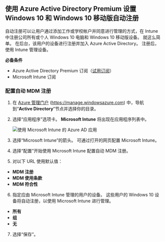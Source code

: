 ## <a name="set-up-windows-10-and-windows-10-mobile-automatic-enrollment-with-azure-active-directory-premium"></a>使用 Azure Active Directory Premium 设置 Windows 10 和 Windows 10 移动版自动注册

自动注册可以让用户通过添加工作或学校帐户并同意进行管理的方式，在 Intune 中注册公司所有或个人 Windows 10 电脑和 Windows 10 移动版设备。 就这么简单。 在后台，该用户的设备进行注册并加入 Azure Active Directory。 注册后，使用 Intune 管理设备。

**必备条件**
- Azure Active Directory Premium 订阅（[试用订阅](http://go.microsoft.com/fwlink/?LinkID=816845)）
- Microsoft Intune 订阅


### <a name="configure-automatic-mdm-enrollment"></a>配置自动 MDM 注册

1. 在 [Azure 管理门户](https://portal.azure.com) (https://manage.windowsazure.com) 中，导航到“**Active Directory**”节点并选择你的目录。

2. 选择“应用程序”选项卡。 **Microsoft Intune** 将出现在应用程序列表中。

    ![使用 Microsoft Intune 的 Azure AD 应用](../media/aad-intune-app.png)

3. 选择“Microsoft Intune”的箭头。 可通过打开的网页配置 Microsoft Intune。

4. 选择“配置”开始使用 Microsoft Intune 配置自动 MDM 注册。

5. 对以下 URL 使用默认值：

  - **MDM 注册**
  - **MDM 使用条款** 
  - **MDM 符合性**

6.  指定应由 Microsoft Intune 管理的用户的设备。 这些用户的 Windows 10 设备将自动注册，以使用 Microsoft Intune 进行管理。

  - **所有**
  - **组**
  - **无**

7. 选择“保存”。
